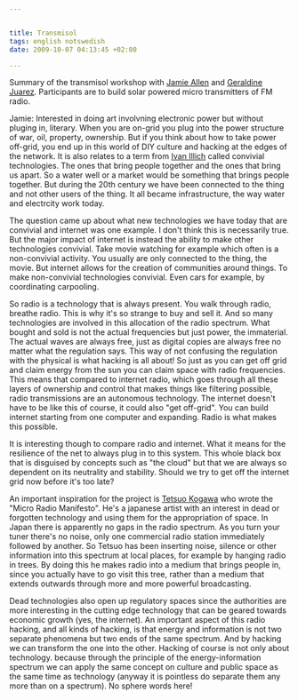 ```yaml
--- 


title: Transmisol
tags: english notswedish
date: 2009-10-07 04:13:45 +02:00

---
```


Summary of the transmisol workshop with [Jamie Allen](http://heavyside.net/) and [Geraldine Juarez](http://www.simple-mechanisms.com/). Participants are to build solar powered micro transmitters of FM radio.

Jamie: Interested in doing art involvning electronic power but without pluging in, literary. When you are on-grid you plug into the power structure of war, oil, property, ownership. But if you think about how to take power off-grid, you end up in this world of DIY culture and hacking at the edges of the network. It is also relates to a term from [Ivan Illich](http://en.wikipedia.org/wiki/Ivan_Illich) called convivial technologies. The ones that bring people together and the ones that bring us apart. So a water well or a market would be something that brings people together. But during the 20th century we have been connected to the thing and not other users of the thing. It all became infrastructure, the way water and electrcity work today.

The question came up about what new technologies we have today that are convivial and internet was one example. I don't think this is necessarily true. But the major impact of internet is instead the ability to make other technologies convivial. Take movie watching for example which often is a non-convivial activity. You usually are only connected to the thing, the movie. But internet allows for the creation of communities around things. To make non-convivial technologies convivial. Even cars for example, by coordinating carpooling.

So radio is a technology that is always present. You walk through radio, breathe radio. This is why it's so strange to buy and sell it. And so many technologies are involved in this allocation of the radio spectrum. What bought and sold is not the actual frequencies but just power, the immaterial. The actual waves are always free, just as digital copies are always free no matter what the regulation says. This way of not confusing the regulation with the physical is what hacking is all about! So just as you can get off grid and claim energy from the sun you can claim space with radio frequencies. This means that compared to internet radio, which goes through all these layers of ownership and control that makes things like filtering possible, radio transmissions are an autonomous technology. The internet doesn't have to be like this of course, it could also "get off-grid". You can build internet starting from one computer and expanding. Radio is what makes this possible.

It is interesting though to compare radio and internet. What it means for the resilience of the net to always plug in to this system. This whole black box that is disguised by concepts such as "the cloud" but that we are always so dependent on its neutrality and stability. Should we try to get off the internet grid now before it's too late?

An important inspiration for the project is [Tetsuo Kogawa](http://anarchy.k2.tku.ac.jp/) who wrote the "Micro Radio Manifesto". He's a japanese artist with an interest in dead or forgotten technology and using them for the appropriation of space. In Japan there is apparently no gaps in the radio spectrum. As you turn your tuner there's no noise, only one commercial radio station immediately followed by another. So Tetsuo has been inserting noise, silence or other information into this spectrum at local places, for example by hanging radio in trees. By doing this he makes radio into a medium that brings people in, since you actually have to go visit this tree, rather than a medium that extends outwards through more and more powerful broadcasting.

Dead technologies also open up regulatory spaces since the authorities are more interesting in the cutting edge technology that can be geared towards economic growth (yes, the internet). An important aspect of this radio hacking, and all kinds of hacking, is that energy and information is not two separate phenomena but two ends of the same spectrum. And by hacking we can transform the one into the other. Hacking of course is not only about technology. because through the principle of the energy-information spectrum we can apply the same concept on culture and public space as the same time as technology (anyway it is pointless do separate them any more than on a spectrum). No sphere words here!
